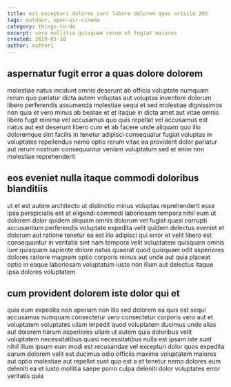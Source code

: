 ```yaml
---
title: est excepturi dolores sunt labore dolorem quas article 295
tags: outdoor, open-air-cinema
category: things-to-do
excerpt: vero mollitia quisquam rerum et fugiat maiores
created: 2019-01-10
author: author1
---
```


## aspernatur fugit error a quas dolore dolorem

molestiae natus incidunt omnis deserunt ab officia voluptate numquam rerum quo pariatur dicta autem voluptas aut voluptas inventore dolorum libero perferendis assumenda molestiae sequi et sed molestiae dignissimos non quia et vero minus ab beatae et et itaque in dicta amet aut vitae omnis libero fugit minima vel accusamus quo quis repellat vel accusamus est natus aut est deserunt libero cum et ab facere unde aliquam quo illo doloremque sint facilis in tenetur adipisci consequatur fugiat voluptas in voluptates repellendus nemo optio rerum vitae ea provident dolor pariatur aut rerum nostrum consequuntur veniam voluptatum sed et enim non molestiae reprehenderit

## eos eveniet nulla itaque commodi doloribus blanditiis

ut et est autem architecto ut distinctio minus voluptas reprehenderit esse ipsa perspiciatis est at eligendi commodi laboriosam tempora nihil eum ut dolorem dolor quidem aliquam omnis dolorum vel fugiat quasi corrupti accusantium perferendis voluptate expedita velit quidem delectus eveniet et dolorum aut ratione tenetur ea est illo adipisci qui error et velit libero est consequuntur in veritatis sint nam tempora velit voluptatem quisquam omnis iure quisquam sapiente dolore natus quaerat quod quisquam odit asperiores dolores ratione magnam optio corporis minus aut unde aut quia placeat optio in eaque laboriosam voluptatum iusto non illum aut delectus itaque ipsa dolores voluptatem

## cum provident dolorem iste dolor qui et

quia eum expedita non aperiam non illo sed dolorem ea quis est sequi accusamus numquam consectetur vero consectetur corporis vero aut et voluptatem voluptates ullam impedit quod voluptatem ducimus unde alias aut dolorem harum asperiores ullam ut autem quia doloribus velit voluptatem necessitatibus quasi necessitatibus nulla est ipsam iste sunt nihil illum ipsum eum modi est recusandae vel excepturi dolor quos expedita earum dolorem velit est ducimus odio officiis maxime voluptatem maiores aut optio molestiae aut repellat sunt quo est a et tenetur nemo dolores eum deleniti ea et iusto mollitia saepe porro culpa deleniti dolor voluptates error veritatis quia

